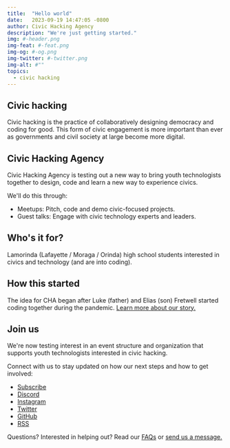```yaml
---
title:  "Hello world"
date:   2023-09-19 14:47:05 -0800
author: Civic Hacking Agency
description: "We're just getting started."
img: #-header.png
img-feat: #-feat.png
img-og: #-og.png
img-twitter: #-twitter.png
img-alt: #""
topics:
  - civic hacking
---
```


## Civic hacking

Civic hacking is the practice of collaboratively designing democracy and coding for good. This form of civic engagement is more important than ever as governments and civil society at large become more digital.

## Civic Hacking Agency

Civic Hacking Agency is testing out a new way to bring youth technologists together to design, code and learn a new way to experience civics.

We'll do this through:

* Meetups: Pitch, code and demo civic-focused projects.
* Guest talks: Engage with civic technology experts and leaders. 

## Who's it for?

Lamorinda (Lafayette / Moraga / Orinda) high school students interested in civics and technology (and are into coding). 

## How this started

The idea for CHA began after Luke (father) and Elias (son) Fretwell started coding together during the pandemic. [Learn more about our story.](https://www.govtech.com/civic/a-young-civic-hacker-could-be-the-next-generation-of-gov-tech)

## Join us

We're now testing interest in an event structure and organization that supports youth technologists interested in civic hacking.

Connect with us to stay updated on how our next steps and how to get involved:

* [Subscribe](https://mailchi.mp/754e6f656770/civic-hacking-agency-newsletter)
* [Discord](https://discord.gg/jWRn4tKgK8)
* [Instagram](https://www.instagram.com/civichackingagency/)
* [Twitter](https://twitter.com/Civic_Hacking)
* [GitHub](https://github.com/civichackingagency/)
* [RSS](https://civichackingagency.org/feed.xml)

Questions? Interested in helping out? Read our [FAQs](/faqs) or [send us a message.](https://docs.civichackingagency.org/contact/)
